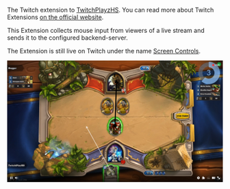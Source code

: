 The Twitch extension to [TwitchPlayzHS](https://github.com/Vilvalas/twitch-playz-hs). You can read more about Twitch Extensions [on the official website](https://www.twitch.tv/p/extensions/).

This Extension collects mouse input from viewers of a live stream and sends it to the configured backend-server.

The Extension is still live on Twitch under the name [Screen Controls](https://www.twitch.tv/ext/fpgrhspactjwtf8u5lc6pwd4e4lnhw-0.0.1).

![Screenshot](img/screen-controls.png)